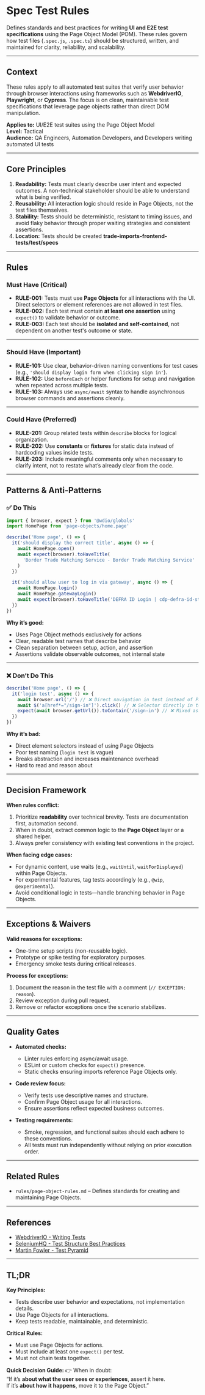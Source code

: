 # Spec Test Rules

Defines standards and best practices for writing **UI and E2E test specifications** using the Page Object Model (POM). These rules govern how test files (`.spec.js`, `.spec.ts`) should be structured, written, and maintained for clarity, reliability, and scalability.

---

## Context

These rules apply to all automated test suites that verify user behavior through browser interactions using frameworks such as **WebdriverIO**, **Playwright**, or **Cypress**. The focus is on clean, maintainable test specifications that leverage page objects rather than direct DOM manipulation.

**Applies to:** UI/E2E test suites using the Page Object Model  
**Level:** Tactical  
**Audience:** QA Engineers, Automation Developers, and Developers writing automated UI tests

---

## Core Principles

1. **Readability:** Tests must clearly describe user intent and expected outcomes. A non-technical stakeholder should be able to understand what is being verified.
2. **Reusability:** All interaction logic should reside in Page Objects, not the test files themselves.
3. **Stability:** Tests should be deterministic, resistant to timing issues, and avoid flaky behavior through proper waiting strategies and consistent assertions.
4. **Location:** Tests should be created **trade-imports-frontend-tests/test/specs**

---

## Rules

### Must Have (Critical)

- **RULE-001:** Tests must use **Page Objects** for all interactions with the UI. Direct selectors or element references are not allowed in test files.
- **RULE-002:** Each test must contain **at least one assertion** using `expect()` to validate behavior or outcome.
- **RULE-003:** Each test should be **isolated and self-contained**, not dependent on another test's outcome or state.

---

### Should Have (Important)

- **RULE-101:** Use clear, behavior-driven naming conventions for test cases (e.g., `'should display login form when clicking sign in'`).
- **RULE-102:** Use `beforeEach` or helper functions for setup and navigation when repeated across multiple tests.
- **RULE-103:** Always use `async/await` syntax to handle asynchronous browser commands and assertions cleanly.

---

### Could Have (Preferred)

- **RULE-201:** Group related tests within `describe` blocks for logical organization.
- **RULE-202:** Use **constants** or **fixtures** for static data instead of hardcoding values inside tests.
- **RULE-203:** Include meaningful comments only when necessary to clarify intent, not to restate what’s already clear from the code.

---

## Patterns & Anti-Patterns

### ✅ Do This

```javascript
import { browser, expect } from '@wdio/globals'
import HomePage from 'page-objects/home.page'

describe('Home page', () => {
  it('should display the correct title', async () => {
    await HomePage.open()
    await expect(browser).toHaveTitle(
      'Border Trade Matching Service - Border Trade Matching Service'
    )
  })

  it('should allow user to log in via gateway', async () => {
    await HomePage.login()
    await HomePage.gatewayLogin()
    await expect(browser).toHaveTitle('DEFRA ID Login | cdp-defra-id-stub')
  })
})
```

**Why it’s good:**

- Uses Page Object methods exclusively for actions
- Clear, readable test names that describe behavior
- Clean separation between setup, action, and assertion
- Assertions validate observable outcomes, not internal state

---

### ❌ Don’t Do This

```javascript
describe('Home page', () => {
  it('login test', async () => {
    await browser.url('/') // ❌ Direct navigation in test instead of Page.open()
    await $('a[href*="/sign-in"]').click() // ❌ Selector directly in test
    expect(await browser.getUrl()).toContain('/sign-in') // ❌ Mixed assertion logic
  })
})
```

**Why it’s bad:**

- Direct element selectors instead of using Page Objects
- Poor test naming (`login test` is vague)
- Breaks abstraction and increases maintenance overhead
- Hard to read and reason about

---

## Decision Framework

**When rules conflict:**

1. Prioritize **readability** over technical brevity. Tests are documentation first, automation second.
2. When in doubt, extract common logic to the **Page Object** layer or a shared helper.
3. Always prefer consistency with existing test conventions in the project.

**When facing edge cases:**

- For dynamic content, use waits (e.g., `waitUntil`, `waitForDisplayed`) within Page Objects.
- For experimental features, tag tests accordingly (e.g., `@wip`, `@experimental`).
- Avoid conditional logic in tests—handle branching behavior in Page Objects.

---

## Exceptions & Waivers

**Valid reasons for exceptions:**

- One-time setup scripts (non-reusable logic).
- Prototype or spike testing for exploratory purposes.
- Emergency smoke tests during critical releases.

**Process for exceptions:**

1. Document the reason in the test file with a comment (`// EXCEPTION: reason`).
2. Review exception during pull request.
3. Remove or refactor exceptions once the scenario stabilizes.

---

## Quality Gates

- **Automated checks:**

  - Linter rules enforcing async/await usage.
  - ESLint or custom checks for `expect()` presence.
  - Static checks ensuring imports reference Page Objects only.

- **Code review focus:**

  - Verify tests use descriptive names and structure.
  - Confirm Page Object usage for all interactions.
  - Ensure assertions reflect expected business outcomes.

- **Testing requirements:**
  - Smoke, regression, and functional suites should each adhere to these conventions.
  - All tests must run independently without relying on prior execution order.

---

## Related Rules

- `rules/page-object-rules.md` – Defines standards for creating and maintaining Page Objects.

---

## References

- [WebdriverIO - Writing Tests](https://webdriver.io/docs/api)
- [SeleniumHQ - Test Structure Best Practices](https://www.selenium.dev/documentation/test_practices/encouraged/)
- [Martin Fowler - Test Pyramid](https://martinfowler.com/bliki/TestPyramid.html)

---

## TL;DR

**Key Principles:**

- Tests describe user behavior and expectations, not implementation details.
- Use Page Objects for all interactions.
- Keep tests readable, maintainable, and deterministic.

**Critical Rules:**

- Must use Page Objects for actions.
- Must include at least one `expect()` per test.
- Must not chain tests together.

**Quick Decision Guide:**
👉 When in doubt:  
“If it’s **about what the user sees or experiences**, assert it here.  
If it’s **about how it happens**, move it to the Page Object.”

